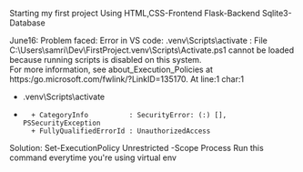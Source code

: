 Starting my first project
Using HTML,CSS-Frontend
Flask-Backend
Sqlite3-Database

June16: Problem faced: Error in VS code:
.venv\Scripts\activate : File C:\Users\samri\Dev\FirstProject\.venv\Scripts\Activate.ps1 cannot be loaded because running scripts is disabled on this system.     
For more information, see about_Execution_Policies at https:/go.microsoft.com/fwlink/?LinkID=135170.
At line:1 char:1
+ .venv\Scripts\activate
+ ~~~~~~~~~~~~~~~~~~~~~~
    + CategoryInfo          : SecurityError: (:) [], PSSecurityException
    + FullyQualifiedErrorId : UnauthorizedAccess

Solution: Set-ExecutionPolicy Unrestricted -Scope Process
Run this command everytime you're using virtual env
